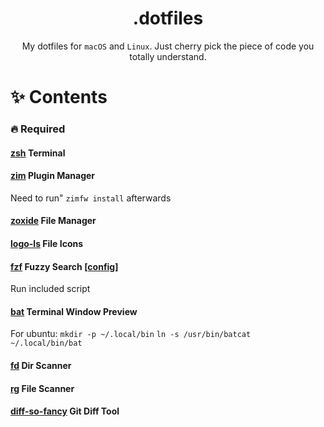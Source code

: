 <div align="center">

# .dotfiles

My dotfiles for `macOS` and `Linux`. Just cherry pick the piece of code you totally understand.

</div>

# ✨ Contents

### 🔥 Required



#### [zsh](https://github.com/ohmyzsh/ohmyzsh) Terminal

#### [zim](https://zimfw.sh/) Plugin Manager
Need to run" `zimfw install` afterwards

#### [zoxide](https://github.com/ajeetdsouza/zoxide) File Manager

#### [logo-ls](https://github.com/Yash-Handa/logo-ls) File Icons

#### [fzf](https://github.com/junegunn/fzf) Fuzzy Search [[config]](./bin/install-or-update)
Run included script

#### [bat](https://github.com/sharkdp/bat) Terminal Window Preview
For ubuntu:
`mkdir -p ~/.local/bin`
`ln -s /usr/bin/batcat ~/.local/bin/bat`

#### [fd](https://github.com/sharkdp/fd) Dir Scanner

#### [rg](https://github.com/BurntSushi/ripgrep) File Scanner

#### [diff-so-fancy](https://github.com/so-fancy/diff-so-fancy) Git Diff Tool

